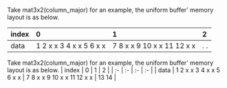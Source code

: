 Take mat3x2(column_major) for an example, the uniform buffer’ memory layout is as below.

| index | 0                       | 1                          | 2 |
| :----  | :-----                   | :-----                      | :--- |
| data | 1 2 x x 3 4 x x 5 6 x x | 7 8 x x 9 10 x x 11 12 x x | . . |

Take mat3x2(column_major) for an example, the uniform buffer’ memory layout is as below.
| index | 0 | 1 | 2 |
| :- | :- | :- | :- |
| data | 1 2 x x 3 4 x x 5 6 x x | 7 8 x x 9 10 x x 11 12 x x | 13 14 |